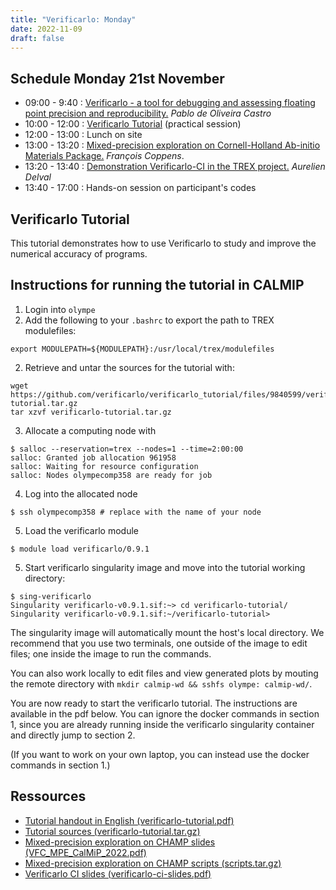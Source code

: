 ```yaml
---
title: "Verificarlo: Monday"
date: 2022-11-09
draft: false
---
```



## Schedule Monday 21st November

* 09:00 - 9:40 : [Verificarlo - a tool for debugging and assessing floating point precision and reproducibility.](https://trex-coe.github.io/CalmipTraining/presentations/verificarlo-slides.pdf) _Pablo de Oliveira Castro_
* 10:00 - 12:00 : [Verificarlo Tutorial](https://trex-coe.github.io/CalmipTraining/presentations/verificarlo-tutorial.pdf) (practical session)
* 12:00 - 13:00 : Lunch on site
* 13:00 - 13:20 : [Mixed-precision exploration on Cornell-Holland Ab-initio Materials Package.](https://github.com/TREX-CoE/Calmip_VFC_mixed_prec_expl/blob/master/slides/VFC_MPE_CalMiP_2022.pdf) _François Coppens_.
* 13:20 - 13:40 : [Demonstration Verificarlo-CI in the TREX project.](https://github.com/TREX-CoE/CalmipTraining/raw/master/static/presentations/verificarlo-ci-slides.pdf) _Aurelien Delval_
* 13:40 - 17:00 : Hands-on session on participant's codes

## Verificarlo Tutorial

This tutorial demonstrates how to use Verificarlo to study and improve the numerical accuracy of programs.

## Instructions for running the tutorial in CALMIP

1. Login into `olympe`
2. Add the following to your `.bashrc` to export the path to TREX modulefiles:
```
export MODULEPATH=${MODULEPATH}:/usr/local/trex/modulefiles
```

2. Retrieve and untar the sources for the tutorial with:
```
wget https://github.com/verificarlo/verificarlo_tutorial/files/9840599/verificarlo-tutorial.tar.gz
tar xzvf verificarlo-tutorial.tar.gz
```

3. Allocate a computing node with
```
$ salloc --reservation=trex --nodes=1 --time=2:00:00
salloc: Granted job allocation 961958
salloc: Waiting for resource configuration
salloc: Nodes olympecomp358 are ready for job
```
4. Log into the allocated node
```
$ ssh olympecomp358 # replace with the name of your node
```

5. Load the verificarlo module
```
$ module load verificarlo/0.9.1
```
5. Start verificarlo singularity image and move into the tutorial working directory:
```
$ sing-verificarlo
Singularity verificarlo-v0.9.1.sif:~> cd verificarlo-tutorial/
Singularity verificarlo-v0.9.1.sif:~/verificarlo-tutorial> 
```

The singularity image will automatically mount the host's local directory. We
recommend that you use two terminals, one outside of the image to edit files;
one inside the image to run the commands.

You can also work locally to edit files and view generated plots by mouting the remote directory with `mkdir calmip-wd && sshfs olympe: calmip-wd/`.

You are now ready to start the verificarlo tutorial. The instructions are
available in the pdf below. You can ignore the docker commands in section 1, since you are
already running inside the verificarlo singularity container and directly jump to section 2.

(If you want to work on your own laptop, you can instead use the docker commands in section 1.)

## Ressources

* [Tutorial handout in English (verificarlo-tutorial.pdf)](https://trex-coe.github.io/CalmipTraining/presentations/verificarlo-tutorial.pdf)
* [Tutorial sources (verificarlo-tutorial.tar.gz)](https://github.com/verificarlo/verificarlo_tutorial/files/9840599/verificarlo-tutorial.tar.gz)
* [Mixed-precision exploration on CHAMP slides (VFC_MPE_CalMiP_2022.pdf)](https://github.com/TREX-CoE/Calmip_VFC_mixed_prec_expl/blob/master/slides/VFC_MPE_CalMiP_2022.pdf)
* [Mixed-precision exploration on CHAMP scripts (scripts.tar.gz)](https://github.com/TREX-CoE/Calmip_VFC_mixed_prec_expl/blob/master/scripts/scripts.tar.gz)
* [Verificarlo CI slides (verificarlo-ci-slides.pdf)](https://github.com/TREX-CoE/CalmipTraining/raw/master/static/presentations/verificarlo-ci-slides.pdf)

